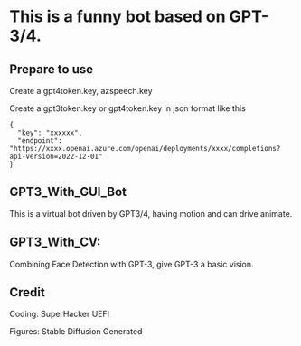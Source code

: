 # This is a funny bot based on GPT-3/4.

## Prepare to use

Create a gpt4token.key, azspeech.key

Create a gpt3token.key or gpt4token.key in json format like this

```
{
  "key": "xxxxxx",
  "endpoint": "https://xxxx.openai.azure.com/openai/deployments/xxxx/completions?api-version=2022-12-01"
}
```

## GPT3_With_GUI_Bot

This is a virtual bot driven by GPT3/4, having motion and can drive animate.

## GPT3_With_CV:

Combining Face Detection with GPT-3, give GPT-3 a basic vision.

## Credit

Coding: SuperHacker UEFI

Figures: Stable Diffusion Generated
